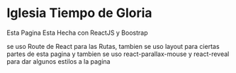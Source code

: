 # Iglesia Tiempo de Gloria

Esta Pagina Esta Hecha con ReactJS y Boostrap

se uso Route de React para las Rutas, tambien se uso layout para ciertas partes de esta pagina y tambien se uso react-parallax-mouse y react-reveal para dar algunos estilos a la pagina
